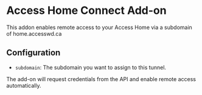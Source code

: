 # Access Home Connect Add-on

This addon enables remote access to your Access Home via a subdomain of home.accesswd.ca

## Configuration

- `subdomain`: The subdomain you want to assign to this tunnel.

The add-on will request credentials from the API and enable remote access automatically.